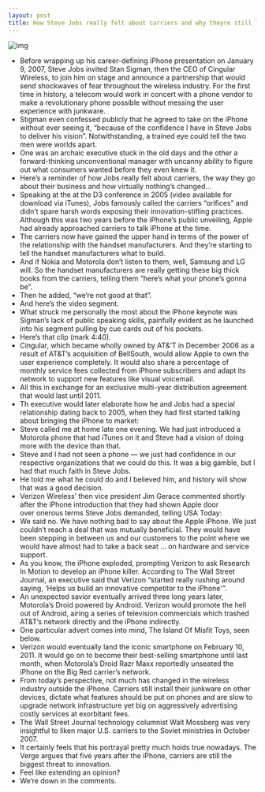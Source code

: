 ```yaml
---
layout: post
title: How Steve Jobs really felt about carriers and why theyre still like Soviet ministries
---
```

![img](http://media.idownloadblog.com/wp-content/uploads/2012/07/Steve-Jobs-and-Stan-Sigman.jpg)
* Before wrapping up his career-defining iPhone presentation on January 9, 2007, Steve Jobs invited Stan Sigman, then the CEO of Cingular Wireless, to join him on stage and announce a partnership that would send shockwaves of fear throughout the wireless industry. For the first time in history, a telecom would work in concert with a phone vendor to make a revolutionary phone possible without messing the user experience with junkware.
* Stigman even confessed publicly that he agreed to take on the iPhone without ever seeing it, “because of the confidence I have in Steve Jobs to deliver his vision”. Notwithstanding, a trained eye could tell the two men were worlds apart.
* One was an archaic executive stuck in the old days and the other a forward-thinking unconventional manager with uncanny ability to figure out what consumers wanted before they even knew it.
* Here’s a reminder of how Jobs really felt about carriers, the way they go about their business and how virtually nothing’s changed…
* Speaking at the at the D3 conference in 2005 (video available for download via iTunes), Jobs famously called the carriers “orifices” and didn’t spare harsh words exposing their innovation-stifling practices. Although this was two years before the iPhone’s public unveiling, Apple had already approached carriers to talk iPhone at the time.
* The carriers now have gained the upper hand in terms of the power of the relationship with the handset manufacturers. And they’re starting to tell the handset manufacturers what to build.
* And if Nokia and Motorola don’t listen to them, well, Samsung and LG will. So the handset manufacturers are really getting these big thick books from the carriers, telling them “here’s what your phone’s gonna be”.
* Then he added, “we’re not good at that”.
* And here’s the video segment.
* What struck me personally the most about the iPhone keynote was Sigman’s lack of public speaking skills, painfully evident as he launched into his segment pulling by cue cards out of his pockets.
* Here’s that clip (mark 4:40).
* Cingular, which became wholly owned by AT&’T in December 2006 as a result of AT&T’s acquisition of BellSouth, would allow Apple to own the user experience completely. It would also share a percentage of monthly service fees collected from iPhone subscribers and adapt its network to support new features like visual voicemail.
* All this in exchange for an exclusive multi-year distribution agreement that would last until 2011.
* Th executive would later elaborate how he and Jobs had a special relationship dating back to 2005, when they had first started talking about bringing the iPhone to market:
* Steve called me at home late one evening. We had just introduced a Motorola phone that had iTunes on it and Steve had a vision of doing more with the device than that.
* Steve and I had not seen a phone — we just had confidence in our respective organizations that we could do this. It was a big gamble, but I had that much faith in Steve Jobs.
* He told me what he could do and I believed him, and history will show that was a good decision.
* Verizon Wireless’ then vice president Jim Gerace commented shortly after the iPhone introduction that they had shown Apple door over onerous terms Steve Jobs demanded, telling USA Today:
* We said no. We have nothing bad to say about the Apple iPhone. We just couldn’t reach a deal that was mutually beneficial. They would have been stepping in between us and our customers to the point where we would have almost had to take a back seat … on hardware and service support.
* As you know, the iPhone exploded, prompting Verizon to ask Research In Motion to develop an iPhone killer. According to The Wall Street Journal, an executive said that Verizon “started really rushing around saying, ‘Helps us build an innovative competitor to the iPhone'”.
* An unexpected savior eventually arrived three long years later, Motorola’s Droid powered by Android. Verizon would promote the hell out of Android, airing a series of television commercials which trashed AT&T’s network directly and the iPhone indirectly.
* One particular advert comes into mind, The Island Of Misfit Toys, seen below.
* Verizon would eventually land the iconic smartphone on February 10, 2011. It would go on to become their best-selling smartphone until last month, when Motorola’s Droid Razr Maxx reportedly unseated the iPhone on the Big Red carrier’s network.
* From today’s perspective, not much has changed in the wireless industry outside the iPhone. Carriers still install their junkware on other devices, dictate what features should be put on phones and are slow to upgrade network infrastructure yet big on aggressively advertising costly services at exorbitant fees.
* The Wall Street Journal technology columnist Walt Mossberg was very insightful to liken major U.S. carriers to the Soviet ministries in October 2007.
* It certainly feels that his portrayal pretty much holds true nowadays. The Verge argues that five years after the iPhone, carriers are still the biggest threat to innovation.
* Feel like extending an opinion?
* We’re down in the comments.

